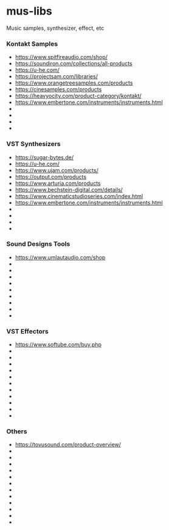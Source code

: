 # mus-libs
Music samples, synthesizer, effect, etc


### Kontakt Samples
- https://www.spitfireaudio.com/shop/
- https://soundiron.com/collections/all-products
- https://u-he.com/
- https://projectsam.com/libraries/
- https://www.orangetreesamples.com/products
- https://cinesamples.com/products
- https://heavyocity.com/product-category/kontakt/
- https://www.embertone.com/instruments/instruments.html
- 
- 
- 
- 

### VST Synthesizers
- https://sugar-bytes.de/
- https://u-he.com/
- https://www.ujam.com/products/
- https://output.com/products
- https://www.arturia.com/products
- https://www.bechstein-digital.com/details/
- https://www.cinematicstudioseries.com/index.html
- https://www.embertone.com/instruments/instruments.html
- 
- 
- 
- 


### Sound Designs Tools
- https://www.umlautaudio.com/shop
- 
- 
- 
- 
- 
- 
- 
- 
- 

### VST Effectors
- https://www.softube.com/buy.php
- 
- 
- 
- 
- 
- 
- 
- 
- 
- 
- 

### Others
- https://tovusound.com/product-overview/
-  
- 
- 
- 
- 
- 
- 
- 
- 
- 
- 
- 

